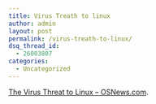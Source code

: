 ```yaml
---
title: Virus Treath to linux
author: admin
layout: post
permalink: /virus-treath-to-linux/
dsq_thread_id:
  - 26003807
categories:
  - Uncategorized
---
```

[The Virus Threat to Linux &#8211; OSNews.com][1].

 [1]: http://www.osnews.com/story.php?news_id=3136 "The Virus Threat to Linux - OSNews.com"